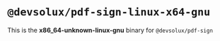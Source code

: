 # `@devsolux/pdf-sign-linux-x64-gnu`

This is the **x86_64-unknown-linux-gnu** binary for `@devsolux/pdf-sign`
